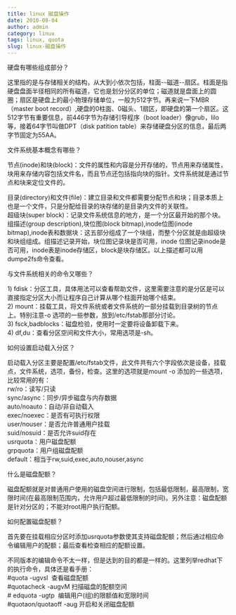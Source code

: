```yaml
---
title: linux 磁盘操作
date: 2010-08-04
author: admin
category: linux
tags: linux, quota
slug: linux-磁盘操作
---
```


硬盘有哪些组成部分？

这里指的是与存储相关的结构，从大到小依次包括，柱面--磁道--扇区。柱面是指硬盘盘面半径相同的所有磁道，它也是划分分区的单位；磁道就是盘面上的圆
圈；扇区是硬盘上的最小物理存储单位，一般为512字节。再来说一下MBR（master
boot
record）,硬盘的0柱面、0磁头、1扇区，即硬盘的第一个扇区。这512字节有重要信息，前446字节为存储引导程序（boot
loader）像grub，lilo等，接着64字节叫做DPT（disk patition
table）来存储硬盘分区的信息，最后两字节固定为55AA。

文件系统基本概念有哪些？

节点(inode)和块(block)：文件的属性和内容是分开存储的，节点用来存储属性，块用来存储内容包括文件名，而且节点还包括指向块的指针。文件系统就是通过节点和块来定位文件的。  

目录(directory)和文件(file)：建立目录和文件都需要分配节点和块；目录本质上也是一个文件，只是分配给目录的块存储的是目录内文件的关联性。  
超级块(super
block)：记录文件系统信息的地方，是一个分区最开始的那个块。  
组描述(group description),块位图(block bitmap),inode位图(inode
bitmap),inode表和数据块：这五部分组成了一个块组，而整个分区就是由超级块和块组组成。组描述记录开始，块位图记录块是否可用，inode
位图记录inode是否可用，inode表是inode存储区，block是块存储区。以上描述都可以用dumpe2fs命令查看。

与文件系统相关的命令又哪些？

​1)
fdisk：分区工具，具体用法可以查看帮助文件，这里需要注意的是分区是可以直接指定分区大小而让程序自己计算从哪个柱面开始哪个结束。  
2)
mount：挂载工具，将文件系统或者文件系统的一部分挂载到目录树的节点上。特别注意-o
选项的一些参数，放到/etc/fstab那部分讨论。  
3) fsck,badblocks：磁盘检验，使用时一定要将设备卸载下来。  
4) df,du：查看分区空间和文件大小，常用选项是-sh。

如何设置启动载入分区？

启动载入分区主要是配置/etc/fstab文件，此文件共有六个字段依次是设备，挂载点，文件系统，选项，备份，检查。这里的选项就是mount
-o 添加的一些选项，比较常用的有：  
rw/ro：读写/只读  
sync/async：同步/异步磁盘与内存数据  
auto/noauto：自动/非自动载入  
exec/noexec：是否有可执行权限  
user/nouser：是否允许普通用户挂载  
suid/nosuid：是否允许suid存在  
usrquota：用户磁盘配额  
grpquota：用户组磁盘配额  
default：相当于rw,suid,exec,auto,nouser,async

什么是磁盘配额？

磁盘配额就是对普通用户使用的磁盘空间进行限制，包括最低限制，最高限制，宽限时间(在最高限制范围内，允许用户超过最低限制的时间)。另外注意：磁盘配额是针对分区的；不能对root用户执行配额。

如何配置磁盘配额？

首先要在挂载相应分区时添加usrquota参数使其支持磁盘配额；然后通过相应命令编辑用户的配额；最后查看检查相应的配额设置。  

不同版本的编辑命令不太一样，但是达到的目的都是一样的。这里列举redhat下的执行命令，具体还是看手册：  
\#quota -ugvsl  查看磁盘配额  
\#quotacheck -augvM 扫描磁盘的配额空间  
\# edquota -ugtp  编辑用户(组)的限额值和宽限时间  
\#quotaon/quotaoff -aug 开启和关闭磁盘配额
